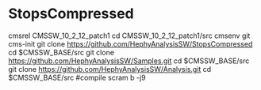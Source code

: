 # StopsCompressed
cmsrel CMSSW_10_2_12_patch1
cd CMSSW_10_2_12_patch1/src
cmsenv
git cms-init
git clone https://github.com/HephyAnalysisSW/StopsCompressed
cd $CMSSW_BASE/src
git clone https://github.com/HephyAnalysisSW/Samples.git
cd $CMSSW_BASE/src
git clone https://github.com/HephyAnalysisSW/Analysis.git
cd $CMSSW_BASE/src
#compile
scram b -j9
